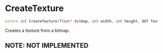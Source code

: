 # CreateTexture

```c++
extern int CreateTexture(float* bitmap, int width, int height, OUT Texture* texture);
```

Creates a texture from a bitmap.

## NOTE: NOT IMPLEMENTED